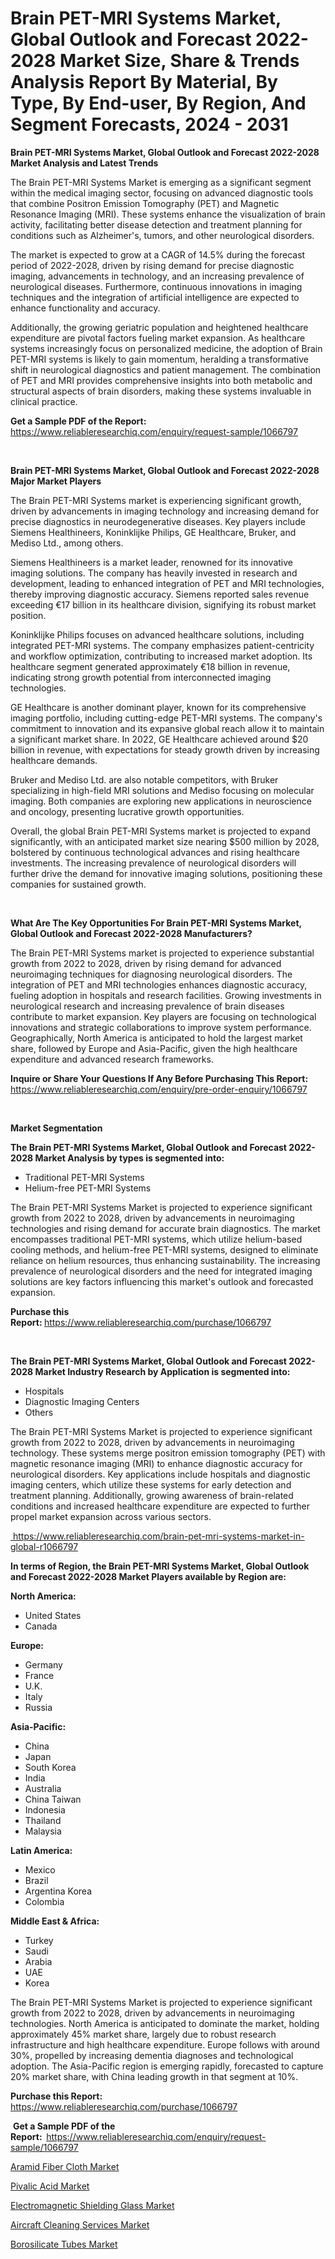 <p><h1>Brain PET-MRI Systems Market, Global Outlook and Forecast 2022-2028 Market Size, Share & Trends Analysis Report By Material, By Type, By End-user, By Region, And Segment Forecasts, 2024 - 2031</h1></p><p><strong>Brain PET-MRI Systems Market, Global Outlook and Forecast 2022-2028 Market Analysis and Latest Trends</strong></p>
<p><p>The Brain PET-MRI Systems Market is emerging as a significant segment within the medical imaging sector, focusing on advanced diagnostic tools that combine Positron Emission Tomography (PET) and Magnetic Resonance Imaging (MRI). These systems enhance the visualization of brain activity, facilitating better disease detection and treatment planning for conditions such as Alzheimer's, tumors, and other neurological disorders. </p><p>The market is expected to grow at a CAGR of 14.5% during the forecast period of 2022-2028, driven by rising demand for precise diagnostic imaging, advancements in technology, and an increasing prevalence of neurological diseases. Furthermore, continuous innovations in imaging techniques and the integration of artificial intelligence are expected to enhance functionality and accuracy. </p><p>Additionally, the growing geriatric population and heightened healthcare expenditure are pivotal factors fueling market expansion. As healthcare systems increasingly focus on personalized medicine, the adoption of Brain PET-MRI systems is likely to gain momentum, heralding a transformative shift in neurological diagnostics and patient management. The combination of PET and MRI provides comprehensive insights into both metabolic and structural aspects of brain disorders, making these systems invaluable in clinical practice.</p></p>
<p><strong>Get a Sample PDF of the Report:&nbsp;</strong> <a href="https://www.reliableresearchiq.com/enquiry/request-sample/1066797">https://www.reliableresearchiq.com/enquiry/request-sample/1066797</a></p>
<p>&nbsp;</p>
<p><strong>Brain PET-MRI Systems Market, Global Outlook and Forecast 2022-2028 Major Market Players</strong></p>
<p><p>The Brain PET-MRI Systems market is experiencing significant growth, driven by advancements in imaging technology and increasing demand for precise diagnostics in neurodegenerative diseases. Key players include Siemens Healthineers, Koninklijke Philips, GE Healthcare, Bruker, and Mediso Ltd., among others.</p><p>Siemens Healthineers is a market leader, renowned for its innovative imaging solutions. The company has heavily invested in research and development, leading to enhanced integration of PET and MRI technologies, thereby improving diagnostic accuracy. Siemens reported sales revenue exceeding €17 billion in its healthcare division, signifying its robust market position.</p><p>Koninklijke Philips focuses on advanced healthcare solutions, including integrated PET-MRI systems. The company emphasizes patient-centricity and workflow optimization, contributing to increased market adoption. Its healthcare segment generated approximately €18 billion in revenue, indicating strong growth potential from interconnected imaging technologies.</p><p>GE Healthcare is another dominant player, known for its comprehensive imaging portfolio, including cutting-edge PET-MRI systems. The company's commitment to innovation and its expansive global reach allow it to maintain a significant market share. In 2022, GE Healthcare achieved around $20 billion in revenue, with expectations for steady growth driven by increasing healthcare demands.</p><p>Bruker and Mediso Ltd. are also notable competitors, with Bruker specializing in high-field MRI solutions and Mediso focusing on molecular imaging. Both companies are exploring new applications in neuroscience and oncology, presenting lucrative growth opportunities.</p><p>Overall, the global Brain PET-MRI Systems market is projected to expand significantly, with an anticipated market size nearing $500 million by 2028, bolstered by continuous technological advances and rising healthcare investments. The increasing prevalence of neurological disorders will further drive the demand for innovative imaging solutions, positioning these companies for sustained growth.</p></p>
<p>&nbsp;</p>
<p><strong>What Are The Key Opportunities For Brain PET-MRI Systems Market, Global Outlook and Forecast 2022-2028 Manufacturers?</strong></p>
<p><p>The Brain PET-MRI Systems market is projected to experience substantial growth from 2022 to 2028, driven by rising demand for advanced neuroimaging techniques for diagnosing neurological disorders. The integration of PET and MRI technologies enhances diagnostic accuracy, fueling adoption in hospitals and research facilities. Growing investments in neurological research and increasing prevalence of brain diseases contribute to market expansion. Key players are focusing on technological innovations and strategic collaborations to improve system performance. Geographically, North America is anticipated to hold the largest market share, followed by Europe and Asia-Pacific, given the high healthcare expenditure and advanced research frameworks.</p></p>
<p><strong>Inquire or Share Your Questions If Any Before Purchasing This Report:</strong> <a href="https://www.reliableresearchiq.com/enquiry/pre-order-enquiry/1066797">https://www.reliableresearchiq.com/enquiry/pre-order-enquiry/1066797</a></p>
<p>&nbsp;</p>
<p><strong>Market Segmentation</strong></p>
<p><strong>The Brain PET-MRI Systems Market, Global Outlook and Forecast 2022-2028 Market Analysis by types is segmented into:</strong></p>
<p><ul><li>Traditional PET-MRI Systems</li><li>Helium-free PET-MRI Systems</li></ul></p>
<p><p>The Brain PET-MRI Systems Market is projected to experience significant growth from 2022 to 2028, driven by advancements in neuroimaging technologies and rising demand for accurate brain diagnostics. The market encompasses traditional PET-MRI systems, which utilize helium-based cooling methods, and helium-free PET-MRI systems, designed to eliminate reliance on helium resources, thus enhancing sustainability. The increasing prevalence of neurological disorders and the need for integrated imaging solutions are key factors influencing this market's outlook and forecasted expansion.</p></p>
<p><strong>Purchase this Report:&nbsp;</strong><a href="https://www.reliableresearchiq.com/purchase/1066797">https://www.reliableresearchiq.com/purchase/1066797</a></p>
<p>&nbsp;</p>
<p><strong>The Brain PET-MRI Systems Market, Global Outlook and Forecast 2022-2028 Market Industry Research by Application is segmented into:</strong></p>
<p><ul><li>Hospitals</li><li>Diagnostic Imaging Centers</li><li>Others</li></ul></p>
<p><p>The Brain PET-MRI Systems Market is projected to experience significant growth from 2022 to 2028, driven by advancements in neuroimaging technology. These systems merge positron emission tomography (PET) with magnetic resonance imaging (MRI) to enhance diagnostic accuracy for neurological disorders. Key applications include hospitals and diagnostic imaging centers, which utilize these systems for early detection and treatment planning. Additionally, growing awareness of brain-related conditions and increased healthcare expenditure are expected to further propel market expansion across various sectors.</p></p>
<p><a href="https://www.reliableresearchiq.com/brain-pet-mri-systems-market-in-global-r1066797">&nbsp;https://www.reliableresearchiq.com/brain-pet-mri-systems-market-in-global-r1066797</a></p>
<p><strong>In terms of Region, the Brain PET-MRI Systems Market, Global Outlook and Forecast 2022-2028 Market Players available by Region are:</strong></p>
<p>
    <p> <strong> North America: </strong>
        <ul>
            <li>United States</li>
            <li>Canada</li>
        </ul>
        </p> 
    <p> <strong> Europe: </strong>
        <ul>
            <li>Germany</li>
            <li>France</li>
            <li>U.K.</li>
            <li>Italy</li>
            <li>Russia</li>
        </ul>
        </p> 
    <p> <strong> Asia-Pacific: </strong>
        <ul>
            <li>China</li>
            <li>Japan</li>
            <li>South Korea</li>
            <li>India</li>
            <li>Australia</li>
            <li>China Taiwan</li>
            <li>Indonesia</li>
            <li>Thailand</li>
            <li>Malaysia</li>
        </ul>
        </p> 
    <p> <strong> Latin America: </strong>
        <ul>
            <li>Mexico</li>
            <li>Brazil</li>
            <li>Argentina Korea</li>
            <li>Colombia</li>
        </ul>
        </p> 
    <p> <strong> Middle East & Africa: </strong>
        <ul>
            <li>Turkey</li>
            <li>Saudi</li>
            <li>Arabia</li>
            <li>UAE</li>
            <li>Korea</li>
        </ul>
    </p>
    </p>
<p><p>The Brain PET-MRI Systems Market is projected to experience significant growth from 2022 to 2028, driven by advancements in neuroimaging technologies. North America is anticipated to dominate the market, holding approximately 45% market share, largely due to robust research infrastructure and high healthcare expenditure. Europe follows with around 30%, propelled by increasing dementia diagnoses and technological adoption. The Asia-Pacific region is emerging rapidly, forecasted to capture 20% market share, with China leading growth in that segment at 10%.</p></p>
<p><strong>Purchase this Report: </strong><a href="https://www.reliableresearchiq.com/purchase/1066797">https://www.reliableresearchiq.com/purchase/1066797</a></p>
<p>&nbsp;<strong>Get a Sample PDF of the Report:&nbsp;&nbsp;</strong><a href="https://www.reliableresearchiq.com/enquiry/request-sample/1066797">https://www.reliableresearchiq.com/enquiry/request-sample/1066797</a></p>
<p><strong></strong></p>
<p><p><a href="https://issuu.com/reportprime-2/docs/aramid-fiber-cloth-market-size-2030_5f8a1930fdaf13">Aramid Fiber Cloth Market</a></p><p><a href="https://medium.com/@dannellbugess3/the-market-study-covers-the-pivalic-acid-market-across-various-segments-58a24a8fc6cb">Pivalic Acid Market</a></p><p><a href="https://issuu.com/reportprime-2/docs/electromagnetic-shielding-glass-mar_b1511906f32064">Electromagnetic Shielding Glass Market</a></p><p><a href="https://www.linkedin.com/pulse/aircraft-cleaning-services-market-size-growing-cagr-91-report-oamuf?trackingId=bCHQnhr0TbWUmkerfYqoPw%3D%3D">Aircraft Cleaning Services Market</a></p><p><a href="https://medium.com/@dannellbugess3/this-report-aims-to-deliver-an-in-depth-analysis-of-the-global-borosilicate-tubes-market-offering-701bb7771654">Borosilicate Tubes Market</a></p></p>